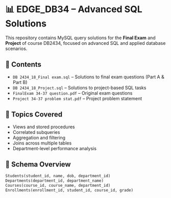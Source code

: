 # 📊 EDGE_DB34 – Advanced SQL Solutions

This repository contains MySQL query solutions for the **Final Exam** and **Project** of course DB2434, focused on advanced SQL and applied database scenarios.

## 📁 Contents

- `DB 2434_18_Final exam.sql` – Solutions to final exam questions (Part A & Part B)
- `DB 2434_18_Project.sql` – Solutions to project-based SQL tasks
- `FinalExam 34-37 question.pdf` – Original exam questions
- `Project 34-37 problem stat.pdf` – Project problem statement

## 🧠 Topics Covered

- Views and stored procedures
- Correlated subqueries
- Aggregation and filtering
- Joins across multiple tables
- Department-level performance analysis

## 🏫 Schema Overview

```sql
Students(student_id, name, dob, department_id)
Departments(department_id, department_name)
Courses(course_id, course_name, department_id)
Enrollments(enrollment_id, student_id, course_id, grade)
